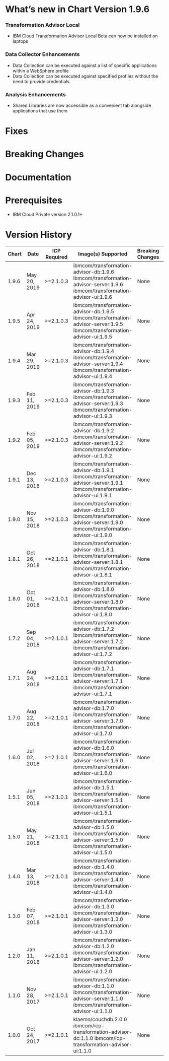 # What’s new in Chart Version 1.9.6
### Transformation Advisor Local
 - IBM Cloud Transformation Advisor Local Beta can now be installed on laptops 

### Data Collector Enhancements
 - Data Collection can be executed against a list of specific applications within a WebSphere profile
 - Data Collection can be executed against specified profiles without the need to provide credentials

### Analysis Enhancements
 - Shared Libraries are now accessible as a convenient tab alongside applications that use them  

# Fixes

# Breaking Changes

# Documentation

# Prerequisites
* IBM Cloud Private version 2.1.0.1+

# Version History
| Chart | Date | ICP Required | Image(s) Supported | Breaking Changes | Details |
| ----- | ---- | ------------ | ------------------ | ---------------- | ------- |
| 1.9.6 | May 20, 2019| >=2.1.0.3 | ibmcom/transformation-advisor-db:1.9.6 ibmcom/transformation-advisor-server:1.9.6 ibmcom/transformation-advisor-ui:1.9.6 | None | TA Local, DC Enhancements  |
| 1.9.5 | Apr 24, 2019| >=2.1.0.3 | ibmcom/transformation-advisor-db:1.9.5 ibmcom/transformation-advisor-server:1.9.5 ibmcom/transformation-advisor-ui:1.9.5 | None | Functional Enhancements    |
| 1.9.4 | Mar 29, 2019| >=2.1.0.3 | ibmcom/transformation-advisor-db:1.9.4 ibmcom/transformation-advisor-server:1.9.4 ibmcom/transformation-advisor-ui:1.9.4 | None | Apache Tomcat Analysis     |
| 1.9.3 | Feb 11, 2019| >=2.1.0.3 | ibmcom/transformation-advisor-db:1.9.3 ibmcom/transformation-advisor-server:1.9.3 ibmcom/transformation-advisor-ui:1.9.3 | None | Data Collector Patch       |
| 1.9.2 | Feb 05, 2019| >=2.1.0.3 | ibmcom/transformation-advisor-db:1.9.2 ibmcom/transformation-advisor-server:1.9.2 ibmcom/transformation-advisor-ui:1.9.2 | None | Add Shared Libs, MQManagers|
| 1.9.1 | Dec 13, 2018| >=2.1.0.3 | ibmcom/transformation-advisor-db:1.9.1 ibmcom/transformation-advisor-server:1.9.1 ibmcom/transformation-advisor-ui:1.9.1 | None | DC Enhancements            |
| 1.9.0 | Nov 15, 2018| >=2.1.0.3 | ibmcom/transformation-advisor-db:1.9.0 ibmcom/transformation-advisor-server:1.9.0 ibmcom/transformation-advisor-ui:1.9.0 | None | Improved MQ Analysis       |
| 1.8.1 | Oct 26, 2018| >=2.1.0.1 | ibmcom/transformation-advisor-db:1.8.1 ibmcom/transformation-advisor-server:1.8.1 ibmcom/transformation-advisor-ui:1.8.1 | None | Data Collector Patch       |
| 1.8.0 | Oct 01, 2018| >=2.1.0.1 | ibmcom/transformation-advisor-db:1.8.0 ibmcom/transformation-advisor-server:1.8.0 ibmcom/transformation-advisor-ui:1.8.0 | None | MQ Analysis                | 
| 1.7.2 | Sep 04, 2018| >=2.1.0.1 | ibmcom/transformation-advisor-db:1.7.2 ibmcom/transformation-advisor-server:1.7.2 ibmcom/transformation-advisor-ui:1.7.2 | None | Complexity Fix             |
| 1.7.1 | Aug 24, 2018| >=2.1.0.1 | ibmcom/transformation-advisor-db:1.7.1 ibmcom/transformation-advisor-server:1.7.1 ibmcom/transformation-advisor-ui:1.7.1 | None | Patch for new Micro Climate|
| 1.7.0 | Aug 22, 2018| >=2.1.0.1 | ibmcom/transformation-advisor-db:1.7.0 ibmcom/transformation-advisor-server:1.7.0 ibmcom/transformation-advisor-ui:1.7.0 | None | Migrate JBoss and WebLogic |
| 1.6.0 | Jul 02, 2018| >=2.1.0.1 | ibmcom/transformation-advisor-db:1.6.0 ibmcom/transformation-advisor-server:1.6.0 ibmcom/transformation-advisor-ui:1.6.0 | None | Add authentication         |
| 1.5.1 | Jun 05, 2018| >=2.1.0.1 | ibmcom/transformation-advisor-db:1.5.1 ibmcom/transformation-advisor-server:1.5.1 ibmcom/transformation-advisor-ui:1.5.1 | None | Patch for new Micro Climate|
| 1.5.0 | May 21, 2018| >=2.1.0.1 | ibmcom/transformation-advisor-db:1.5.0 ibmcom/transformation-advisor-server:1.5.0 ibmcom/transformation-advisor-ui:1.5.0 | None | Automate migration         |
| 1.4.0 | Mar 13, 2018| >=2.1.0.1 | ibmcom/transformation-advisor-db:1.4.0 ibmcom/transformation-advisor-server:1.4.0 ibmcom/transformation-advisor-ui:1.4.0 | None | Add deployment artifacts   |
| 1.3.0 | Feb 07, 2018| >=2.1.0.1 | ibmcom/transformation-advisor-db:1.3.0 ibmcom/transformation-advisor-server:1.3.0 ibmcom/transformation-advisor-ui:1.3.0 | None | Configurable dev costs     |
| 1.2.0 | Jan 11, 2018| >=2.1.0.1 | ibmcom/transformation-advisor-db:1.2.0 ibmcom/transformation-advisor-server:1.2.0 ibmcom/transformation-advisor-ui:1.2.0 | None | Helper migration artifacts |
| 1.1.0 | Nov 28, 2017| >=2.1.0.1 | ibmcom/transformation-advisor-db:1.1.0 ibmcom/transformation-advisor-server:1.1.0 ibmcom/transformation-advisor-ui:1.1.0 | None | DC for multiple OSs        |
| 1.0.0 | Oct 24, 2017| >=2.1.0.1 | klaemo/couchdb:2.0.0 ibmcom/icp-transformation-advisor-dc:1.1.0 ibmcom/icp-transformation-advisor-ui:1.1.0               | None | Initial catalog entry      |

